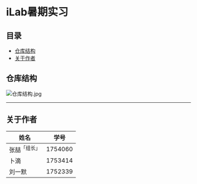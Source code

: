 # iLab暑期实习

## 目录

- [仓库结构](#仓库结构)
- [关于作者](#关于作者)

<a name="仓库结构"></a>

## 仓库结构

![仓库结构.jpg](https://upload-images.jianshu.io/upload_images/12014150-08b6aa6f9a11354d.jpg?imageMogr2/auto-orient/strip%7CimageView2/2/w/1240)

            
-----
<a name="关于作者"></a>

## 关于作者

| 姓名                    | 学号    |
| ----------------------- | ------- |
| 张喆<sup>「组长」</sup> | 1754060 |
| 卜滴                    | 1753414 |
| 刘一默                  | 1752339 |
